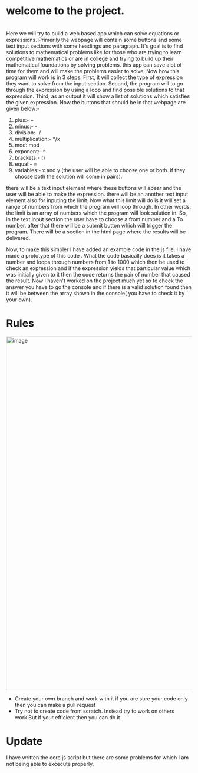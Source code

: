 
<h1>welcome to the project.</h1> 
</br>
Here we will try to build a web based app which can solve equations or expressions. Primerily the webpage will contain some buttons and some text input sections with some headings and paragraph. It's goal is to find solutions to mathematical problems like for those who are trying to learn competitive mathematics or are in college and trying to build up their mathematical foundations by solving problems. this app can save alot of time for them and will make the problems easier to solve. Now how this program will work is  in 3 steps. First, it will collect the type of expression they want to solve from the input section. Second, the program will to go through the expression by using a loop and find possible solutions to that expression. Third, as an output it will show a list of solutions which satisfies the given expression. Now the buttons that should  be in that webpage are given below:-

1. plus:- +
2. minus:- -
3. division:- /
4. multiplication:- */x
5. mod: mod
6. exponent:- ^
7. brackets:- ()
8. equal:- =
9. variables:- x and y (the user will be able to choose one or both. if they choose both the solution will come in pairs).

there will be a text input element where these buttons will apear and the user will be able to make the expression. there will be an another text input element also for inputing the limit. Now  what this limit will do is it will set a range of numbers from which the program will loop through. In other words, the limit is an array of numbers which the program will look solution in. So, in the text input section the user have to choose a from number and a To number. after that there will be a submit button
which will trigger the program. There will be a section in the html page where the results will be delivered.

Now, to make this simpler I have added an example code in the js file. I have made a prototype of this code . What the code basically does is it takes a number and loops through numbers from 1 to 1000 which then be used to check an expression and if the expression yields that particular value which was initially given to it then the code returns the pair of number that caused the result. Now I haven't worked on the project much yet so to check the answer  you have to go the console and if there is a valid solution found then it will be between the array shown in the console( you have to check it by your own). 
</br>

<h1>Rules</h1>
<img width="960" alt="image" src="https://github.com/user-attachments/assets/80cd1bb6-b289-4f73-8d7b-efb262f70e9f">

<ul>
 <li>Create your own branch and work with it if you are sure your code only then you can make a pull request</li>
<li>Try not to create code from scratch. Instead try to work on others work.But if your efficient then you can do it</li>
</ul>

<h1>Update</h1>

I have written the core js script but there are some problems for which I am not being able to excecute properly. 
